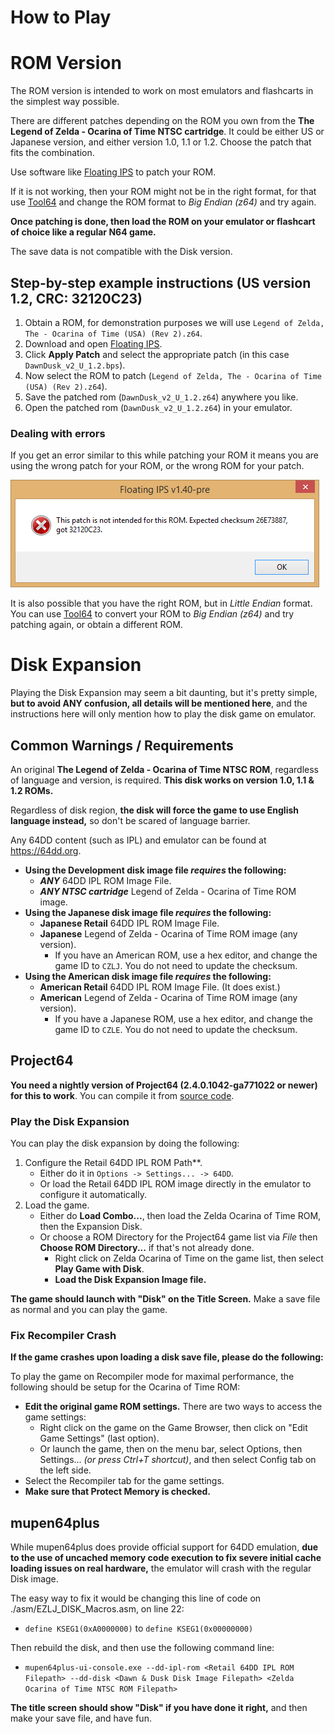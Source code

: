 # How to Play

# ROM Version

The ROM version is intended to work on most emulators and flashcarts in the simplest way possible.

There are different patches depending on the ROM you own from the **The Legend of Zelda - Ocarina of Time NTSC cartridge**. It could be either US or Japanese version, and either version 1.0, 1.1 or 1.2. Choose the patch that fits the combination.

Use software like [Floating IPS](https://www.romhacking.net/utilities/1040/) to patch your ROM.

If it is not working, then your ROM might not be in the right format, for that use [Tool64](https://www.zophar.net/utilities/n64aud/tool-n64.html) and change the ROM format to _Big Endian (z64)_ and try again.

**Once patching is done, then load the ROM on your emulator or flashcart of choice like a regular N64 game.**

The save data is not compatible with the Disk version.

## Step-by-step example instructions (US version 1.2, CRC: 32120C23)

1. Obtain a ROM, for demonstration purposes we will use `Legend of Zelda, The - Ocarina of Time (USA) (Rev 2).z64`.
2. Download and open [Floating IPS](https://www.romhacking.net/utilities/1040/).
3. Click **Apply Patch** and select the appropriate patch (in this case `DawnDusk_v2_U_1.2.bps`).
4. Now select the ROM to patch (`Legend of Zelda, The - Ocarina of Time (USA) (Rev 2).z64`).
5. Save the patched rom (`DawnDusk_v2_U_1.2.z64`) anywhere you like.
6. Open the patched rom (`DawnDusk_v2_U_1.2.z64`) in your emulator.

### Dealing with errors

If you get an error similar to this while patching your ROM it means you are using the wrong patch for your ROM, or the wrong ROM for your patch. 

![crc error](./flips_crc_error.png)

It is also possible that you have the right ROM, but in _Little Endian_ format. You can use [Tool64](https://www.zophar.net/utilities/n64aud/tool-n64.html) to convert your ROM to _Big Endian (z64)_ and try patching again, or obtain a different ROM.

# Disk Expansion

Playing the Disk Expansion may seem a bit daunting, but it's pretty simple, **but to avoid ANY confusion, all details will be mentioned here**, and the instructions here will only mention how to play the disk game on emulator.

## Common Warnings / Requirements

An original **The Legend of Zelda - Ocarina of Time NTSC ROM**, regardless of language and version, is required. **This disk works on version 1.0, 1.1 & 1.2 ROMs.**

Regardless of disk region, **the disk will force the game to use English language instead,** so don't be scared of language barrier.

Any 64DD content (such as IPL) and emulator can be found at https://64dd.org.

 * **Using the Development disk image file _requires_ the following:**
   * ***ANY*** 64DD IPL ROM Image File.
   * ***ANY NTSC cartridge*** Legend of Zelda - Ocarina of Time ROM image.
 * **Using the Japanese disk image file _requires_ the following:**
   * **Japanese Retail** 64DD IPL ROM Image File.
   * **Japanese** Legend of Zelda - Ocarina of Time ROM image (any version).
     * If you have an American ROM, use a hex editor, and change the game ID to `CZLJ`. You do not need to update the checksum.
 * **Using the American disk image file _requires_ the following:**
   * **American Retail** 64DD IPL ROM Image File. (It does exist.)
   * **American** Legend of Zelda - Ocarina of Time ROM image (any version).
     * If you have a Japanese ROM, use a hex editor, and change the game ID to `CZLE`. You do not need to update the checksum.

## Project64

**You need a nightly version of Project64 (2.4.0.1042-ga771022 or newer) for this to work**. You can compile it from [source code](https://github.com/project64/project64).

### Play the Disk Expansion

You can play the disk expansion by doing the following:
 1. Configure the Retail 64DD IPL ROM Path**.
    * Either do it in `Options -> Settings... -> 64DD`.
    * Or load the Retail 64DD IPL ROM image directly in the emulator to configure it automatically.
 2. Load the game.
    * Either do **Load Combo...**, then load the Zelda Ocarina of Time ROM, then the Expansion Disk.
    * Or choose a ROM Directory for the Project64 game list via _File_ then **Choose ROM Directory...** if that's not already done.
      * Right click on Zelda Ocarina of Time on the game list, then select **Play Game with Disk**.
      * **Load the Disk Expansion Image file.**

**The game should launch with "Disk" on the Title Screen.** Make a save file as normal and you can play the game.

### Fix Recompiler Crash

**If the game crashes upon loading a disk save file, please do the following:**

To play the game on Recompiler mode for maximal performance, the following should be setup for the Ocarina of Time ROM:
 * **Edit the original game ROM settings.** There are two ways to access the game settings:
   * Right click on the game on the Game Browser, then click on "Edit Game Settings" (last option).
   * Or launch the game, then on the menu bar, select Options, then Settings... _(or press Ctrl+T shortcut)_, and then select Config tab on the left side.
 * Select the Recompiler tab for the game settings.
 * **Make sure that Protect Memory is checked.**

## mupen64plus

While mupen64plus does provide official support for 64DD emulation, **due to the use of uncached memory code execution to fix severe initial cache loading issues on real hardware,** the emulator will crash with the regular Disk image.

The easy way to fix it would be changing this line of code on ./asm/EZLJ_DISK_Macros.asm, on line 22:
 * `define KSEG1(0xA0000000)` to `define KSEG1(0x00000000)`

Then rebuild the disk, and then use the following command line:
 * `mupen64plus-ui-console.exe --dd-ipl-rom <Retail 64DD IPL ROM Filepath> --dd-disk <Dawn & Dusk Disk Image Filepath> <Zelda Ocarina of Time NTSC ROM Filepath>`
 
**The title screen should show "Disk" if you have done it right,** and then make your save file, and have fun.
